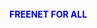 <br>
<b><font color="#F88716 SOCKS VPN | PRIVATE SERVER | <br></font></b>
<font><font color="#F88716">FREENET FOR ALL<br></font><br>
